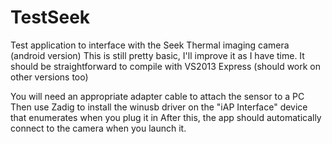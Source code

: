 TestSeek
========

Test application to interface with the Seek Thermal imaging camera (android version)
This is still pretty basic, I'll improve it as I have time.
It should be straightforward to compile with VS2013 Express (should work on other versions too)

You will need an appropriate adapter cable to attach the sensor to a PC
Then use Zadig to install the winusb driver on the "iAP Interface" device that enumerates when you plug it in
After this, the app should automatically connect to the camera when you launch it.

